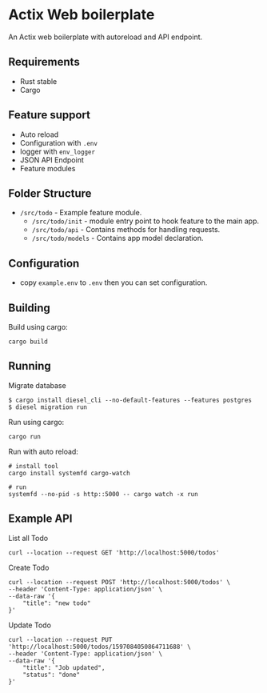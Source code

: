 # Actix Web boilerplate
An Actix web boilerplate with autoreload and API endpoint.
## Requirements
- Rust stable
- Cargo
## Feature support
- Auto reload
- Configuration with `.env`
- logger with `env_logger`
- JSON API Endpoint
- Feature modules
## Folder Structure
- `/src/todo` - Example feature module.
    - `/src/todo/init` - module entry point to hook feature to the main app.
    - `/src/todo/api` - Contains methods for handling requests.
    - `/src/todo/models` - Contains app model declaration.
## Configuration
- copy `example.env` to `.env` then you can set configuration.

## Building
Build using cargo:
```
cargo build
```
## Running
Migrate database
```
$ cargo install diesel_cli --no-default-features --features postgres
$ diesel migration run
```
Run using cargo:
```
cargo run
```

Run with auto reload:
```
# install tool
cargo install systemfd cargo-watch

# run
systemfd --no-pid -s http::5000 -- cargo watch -x run
```

## Example API
List all Todo
```
curl --location --request GET 'http://localhost:5000/todos'
```
Create Todo
```
curl --location --request POST 'http://localhost:5000/todos' \
--header 'Content-Type: application/json' \
--data-raw '{
	"title": "new todo"
}'
```
Update Todo
```
curl --location --request PUT 'http://localhost:5000/todos/1597084050864711688' \
--header 'Content-Type: application/json' \
--data-raw '{
	"title": "Job updated",
	"status": "done"
}'
```
